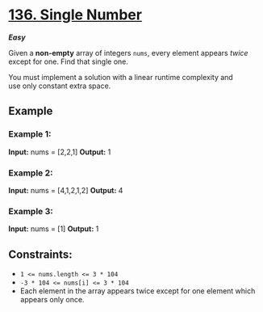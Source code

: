 # [136. Single Number](https://leetcode.com/problems/single-number/)

***Easy***

Given a **non-empty** array of integers `nums`, every element appears _twice_ except for one. Find that single one.

You must implement a solution with a linear runtime complexity and use only constant extra space.

## Example
### **Example 1:**

**Input:** nums = [2,2,1]
**Output:** 1

### **Example 2:**

**Input:** nums = [4,1,2,1,2]
**Output:** 4

### **Example 3:**

**Input:** nums = [1]
**Output:** 1

## **Constraints:**

- `1 <= nums.length <= 3 * 104`
- `-3 * 104 <= nums[i] <= 3 * 104`
- Each element in the array appears twice except for one element which appears only once.
